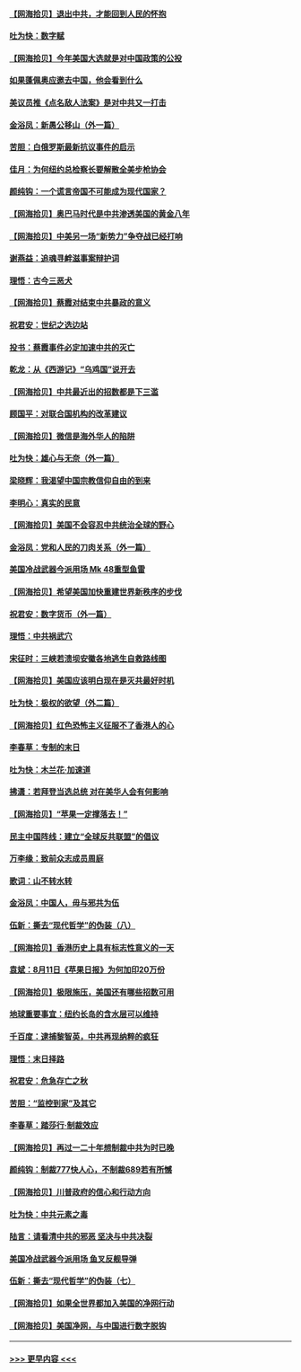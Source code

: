 #### [【网海拾贝】退出中共，才能回到人民的怀抱](../pages/nsc993/n12352634.md?t=08242351) 
#### [吐为快：数字赋](../pages/nsc993/n12352317.md?t=08242351) 
#### [【网海拾贝】今年美国大选就是对中国政策的公投](../pages/nsc993/n12350973.md?t=08242351) 
#### [如果蓬佩奥应邀去中国，他会看到什么](../pages/nsc993/n12350945.md?t=08242351) 
#### [美议员推《点名敌人法案》是对中共又一打击](../pages/nsc993/n12350765.md?t=08242351) 
#### [金浴凤：新愚公移山（外一篇）](../pages/nsc993/n12350253.md?t=08242351) 
#### [苦胆：白俄罗斯最新抗议事件的启示](../pages/nsc993/n12349989.md?t=08242351) 
#### [佳月：为何纽约总检察长要解散全美步枪协会](../pages/nsc993/n12349939.md?t=08242351) 
#### [颜纯钩：一个谎言帝国不可能成为现代国家？](../pages/nsc993/n12349898.md?t=08242351) 
#### [【网海拾贝】奥巴马时代是中共渗透美国的黄金八年](../pages/nsc993/n12349284.md?t=08242351) 
#### [【网海拾贝】中美另一场“新势力”争夺战已经打响](../pages/nsc993/n12346998.md?t=08242351) 
#### [谢燕益：追魂寻衅滋事案辩护词](../pages/nsc993/n12346892.md?t=08242351) 
#### [理悟：古今三恶犬](../pages/nsc993/n12345190.md?t=08242351) 
#### [【网海拾贝】蔡霞对结束中共暴政的意义](../pages/nsc993/n12344263.md?t=08242351) 
#### [祝君安：世纪之选边站](../pages/nsc993/n12342382.md?t=08242351) 
#### [投书：蔡霞事件必定加速中共的灭亡](../pages/nsc993/n12341881.md?t=08242351) 
#### [乾龙：从《西游记》“乌鸡国”说开去](../pages/nsc993/n12341690.md?t=08242351) 
#### [【网海拾贝】中共最近出的招数都是下三滥](../pages/nsc993/n12341593.md?t=08242351) 
#### [顾国平：对联合国机构的改革建议](../pages/nsc993/n12339928.md?t=08242351) 
#### [【网海拾贝】微信是海外华人的陷阱](../pages/nsc993/n12338868.md?t=08242351) 
#### [吐为快：雄心与无奈（外一篇）](../pages/nsc993/n12338132.md?t=08242351) 
#### [梁晓辉：我渴望中国宗教信仰自由的到来](../pages/nsc993/n12336657.md?t=08242351) 
#### [李明心：真实的民意](../pages/nsc993/n12336089.md?t=08242351) 
#### [【网海拾贝】美国不会容忍中共统治全球的野心](../pages/nsc993/n12336063.md?t=08242351) 
#### [金浴凤：党和人民的刀肉关系（外一篇）](../pages/nsc993/n12335834.md?t=08242351) 
#### [美国冷战武器今派用场 Mk 48重型鱼雷](../pages/nsc993/n12335354.md?t=08242351) 
#### [【网海拾贝】希望美国加快重建世界新秩序的步伐](../pages/nsc993/n12334224.md?t=08242351) 
#### [祝君安：数字货币（外一篇）](../pages/nsc993/n12334186.md?t=08242351) 
#### [理悟：中共祸武穴](../pages/nsc993/n12333962.md?t=08242351) 
#### [宋征时：三峡若溃坝安徽各地逃生自救路线图](../pages/nsc993/n12332450.md?t=08242351) 
#### [【网海拾贝】美国应该明白现在是灭共最好时机](../pages/nsc993/n12332313.md?t=08242351) 
#### [吐为快：极权的欲望（外二篇）](../pages/nsc993/n12332089.md?t=08242351) 
#### [【网海拾贝】红色恐怖主义征服不了香港人的心](../pages/nsc993/n12329296.md?t=08242351) 
#### [李春草：专制的末日](../pages/nsc993/n12329079.md?t=08242351) 
#### [吐为快：木兰花‧加速道](../pages/nsc993/n12327366.md?t=08242351) 
#### [拂潇：若拜登当选总统 对在美华人会有何影响](../pages/nsc993/n12295996.md?t=08242351) 
#### [【网海拾贝】“苹果一定撑落去！”](../pages/nsc993/n12326784.md?t=08242351) 
#### [民主中国阵线：建立“全球反共联盟”的倡议](../pages/nsc993/n12324177.md?t=08242351) 
#### [万李缘：致前众志成员周庭](../pages/nsc993/n12324635.md?t=08242351) 
#### [歌词：山不转水转](../pages/nsc993/n12324599.md?t=08242351) 
#### [金浴凤：中国人，毋与邪共为伍](../pages/nsc993/n12324257.md?t=08242351) 
#### [伍新：撕去“现代哲学”的伪装（八）](../pages/nsc993/n12324188.md?t=08242351) 
#### [【网海拾贝】香港历史上具有标志性意义的一天](../pages/nsc993/n12324021.md?t=08242351) 
#### [袁斌：8月11日《苹果日报》为何加印20万份](../pages/nsc993/n12323955.md?t=08242351) 
#### [【网海拾贝】极限施压，美国还有哪些招数可用](../pages/nsc993/n12322512.md?t=08242351) 
#### [地球重要事宜：纽约长岛的含水层可以维持](../pages/nsc993/n12321844.md?t=08242351) 
#### [千百度：逮捕黎智英，中共再现纳粹的疯狂](../pages/nsc993/n12321777.md?t=08242351) 
#### [理悟：末日择路](../pages/nsc993/n12320812.md?t=08242351) 
#### [祝君安：危急存亡之秋](../pages/nsc993/n12320795.md?t=08242351) 
#### [苦胆：“监控到家”及其它](../pages/nsc993/n12320751.md?t=08242351) 
#### [李春草：踏莎行·制裁效应](../pages/nsc993/n12318290.md?t=08242351) 
#### [【网海拾贝】再过一二十年想制裁中共为时已晚](../pages/nsc993/n12318195.md?t=08242351) 
#### [颜纯钩：制裁777快人心，不制裁689若有所憾](../pages/nsc993/n12316912.md?t=08242351) 
#### [【网海拾贝】川普政府的信心和行动方向](../pages/nsc993/n12316673.md?t=08242351) 
#### [吐为快：中共元素之毒](../pages/nsc993/n12316547.md?t=08242351) 
#### [陆言：请看清中共的邪恶 坚决与中共决裂](../pages/nsc993/n12315784.md?t=08242351) 
#### [美国冷战武器今派用场 鱼叉反舰导弹](../pages/nsc993/n12316258.md?t=08242351) 
#### [伍新：撕去“现代哲学”的伪装（七）](../pages/nsc993/n12315846.md?t=08242351) 
#### [【网海拾贝】如果全世界都加入美国的净网行动](../pages/nsc993/n12315588.md?t=08242351) 
#### [【网海拾贝】美国净网，与中国进行数字脱钩](../pages/nsc993/n12312813.md?t=08242351) 

----
#### [ >>> 更早内容 <<< ](../indexes/nsc993-earlier.md)
